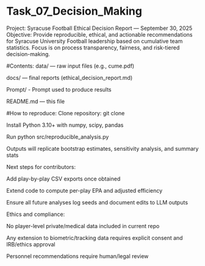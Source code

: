 # Task_07_Decision_Making

Project: Syracuse Football Ethical Decision Report — September 30, 2025
Objective: Provide reproducible, ethical, and actionable recommendations for Syracuse University Football leadership based on cumulative team statistics. Focus is on process transparency, fairness, and risk-tiered decision-making.

#Contents:
data/ — raw input files (e.g., cume.pdf)

docs/ — final reports (ethical_decision_report.md)

Prompt/ - Prompt used to produce results

README.md — this file


#How to reproduce:
Clone repository: git clone <repo-url>

Install Python 3.10+ with numpy, scipy, pandas

Run python src/reproducible_analysis.py

Outputs will replicate bootstrap estimates, sensitivity analysis, and summary stats


Next steps for contributors:

Add play-by-play CSV exports once obtained

Extend code to compute per-play EPA and adjusted efficiency

Ensure all future analyses log seeds and document edits to LLM outputs


Ethics and compliance:

No player-level private/medical data included in current repo

Any extension to biometric/tracking data requires explicit consent and IRB/ethics approval

Personnel recommendations require human/legal review

